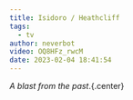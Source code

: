 ```yaml
---
title: Isidoro / Heathcliff
tags:
  - tv
author: neverbot
video: OQ8HFz_rwcM
date: 2023-02-04 18:41:54
---
```


*A blast from the past*.{.center}
